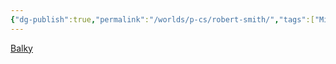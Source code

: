 ```yaml
---
{"dg-publish":true,"permalink":"/worlds/p-cs/robert-smith/","tags":["Misfits","Tauhu"]}
---
```


[Balky](Balky.md)
